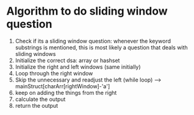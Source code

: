 # Algorithm to do sliding window question

1. Check if its a sliding window question: whenever the keyword substrings is mentioned, 
this is most likely a question that deals with sliding windows
2. Initialize the correct dsa: array or hashset
3. Initialize the right and left windows (same initially)
4. Loop through the right window
5. Skip the unnecessary and readjust the left (while loop)  --> mainStruct[charArr[rightWindow]-'a']
6. keep on adding the things from the right
7. calculate the output
8. return the output